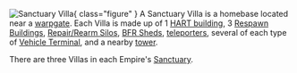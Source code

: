 ![ [Sanctuary](../locations/Sanctuary.md)
Villa ](../images/Sancvilla.jpg){
class="figure" } A Sanctuary Villa is a homebase located near a
[warpgate](Warpgate.md). Each Villa is made up of 1
[HART building](HART_building.md), 3 [Respawn Buildings](Respawn_Building.md),
[Repair/Rearm Silos](../items/Repair_Rearm_Silo.md),
[BFR Sheds](../items/BFR_Shed.md), [teleporters](../terminology/Teleporter.md),
several of each type of [Vehicle Terminal](../locations/Vehicle_Terminal.md),
and a nearby [tower](Towers.md).

There are three Villas in each Empire's [Sanctuary](../locations/Sanctuary.md).
